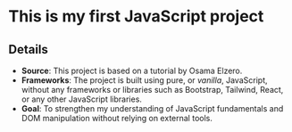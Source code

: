 # **This is my first JavaScript project**

## Details

- **Source**: This project is based on a tutorial by Osama Elzero.  
- **Frameworks**: The project is built using pure, or *vanilla*, JavaScript, without any frameworks or libraries such as Bootstrap, Tailwind, React, or any other JavaScript libraries.  
- **Goal**: To strengthen my understanding of JavaScript fundamentals and DOM manipulation without relying on external tools.  
